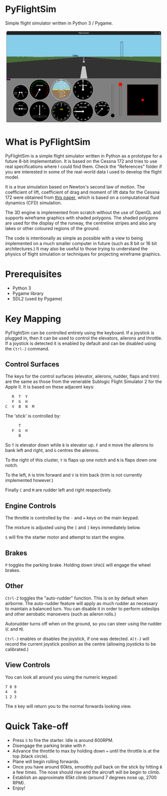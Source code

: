 # PyFlightSim
Simple flight simulator written in Python 3 / Pygame.

![Ready for takeoff!](https://github.com/bobbimanners/PyFlightSim/blob/main/screenshot.png?raw=true)

# What is PyFlightSim

PyFlightSim is a simple flight simulator written in Python as a prototype for a future 8-bit implementation.  It is based on the Cessna 172 and tries to use real specifications where I could find them.  Check the "References" folder if you are interested in some of the real-world data I used to develop the flight model.

It is a true simulation based on Newton's second law of motion.  The coefficient of lift, coefficient of drag and moment of lift data for the Cessna 172 were obtained from [this paper](https://github.com/bobbimanners/PyFlightSim/blob/main/References/Cessna172-FlightSimulationData.pdf), which is based on a computational fluid dynamics (CFD) simulation.

The 3D engine is implemented from scratch without the use of OpenGL and supports wireframe graphics with shaded polygons.  The shaded polygons are used for the display of the runway, the centreline stripes and also any lakes or other coloured regions of the ground.

The code is intentionally as simple as possible with a view to being implemented on a much smaller computer in future (such as 8 bit or 16 bit architectures.)  It may also be useful to those trying to understand the physics of flight simulation or techniques for projecting wireframe graphics.

# Prerequisites

- Python 3
- Pygame library
- SDL2 (used by Pygame)

# Key Mapping

PyFlightSim can be controlled entirely using the keyboard.  If a joystick is plugged in, then it can be used to control the elevators, ailerons and throttle.  If a joystick is detected it is enabled by default and can be disabled using the `Ctrl-J` command.

## Control Surfaces

The keys for the control surfaces (elevator, ailerons, rudder, flaps and trim) are the same as those from the venerable Sublogic Flight Simulator 2 for the Apple II.  It is based on these adjacent keys:
```
   R  T  Y
   F  G  H
C  V  B  N  M
```
The 'stick' is controlled by:
```
      T
   F  G  H
      B
```
So `T` is elevator down while `B` is elevator up.  `F` and `H` move the ailerons to bank left and right, and `G` centres the ailerons.

To the right of this cluster, `Y` is flaps up one notch and `N` is flaps down one notch.

To the left, `R` is trim forward and `V` is trim back (trim is not currently implemented however.)

Finally `C` and `M` are rudder left and right respectively.

## Engine Controls

The throttle is controlled by the `-` and `=` keys on the main keypad.

The mixture is adjusted using the `[` and `]` keys immediately below.

`S` will fire the starter motor and attempt to start the engine.

## Brakes

`P` toggles the parking brake.  Holding down `SPACE` will engage the wheel brakes.

## Other

`Ctrl-Z` toggles the "auto-rudder" function.  This is on by default when airborne.  The auto-rudder feature will apply as much rudder as necessary to maintain a balanced turn.  You can disable it in order to perform sideslips and other aerobatic manoevers (such as aileron rolls.)

Autorudder turns off when on the ground, so you can steer using the rudder (`C` and `M`).

`Ctrl-J` enables or disables the joystick, if one was detected.  `Alt-J` will record the current joystick position as the centre (allowing joysticks to be calibrated.)

## View Controls

You can look all around you using the numeric keypad:
```
7 8 9
4   6
1 2 3
```
The `8` key will return you to the normal forwards looking view.

# Quick Take-off

- Press `S` to fire the starter.  Idle is around 600RPM.
- Disengage the parking brake with `P`.
- Advance the throttle to max by holding down `=` until the throttle is at the top (black circle).
- Plane will begin rolling forwards.
- Once you have around 60kts, smoothly pull back on the stick by hitting `B` a few times.  The nose should rise and the aircraft will be begin to climb.
- Establish an approximate 65kt climb (around 7 degrees nose up, 2700 RPM).
- Enjoy!

